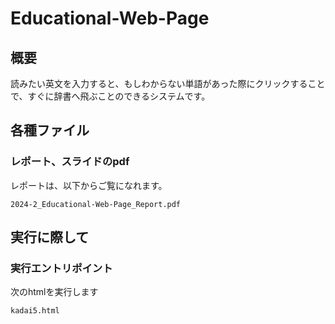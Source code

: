 # Educational-Web-Page
## 概要
読みたい英文を入力すると、もしわからない単語があった際にクリックすることで、すぐに辞書へ飛ぶことのできるシステムです。

## 各種ファイル
### レポート、スライドのpdf
レポートは、以下からご覧になれます。
```aiignore
2024-2_Educational-Web-Page_Report.pdf
```


## 実行に際して
### 実行エントリポイント
次のhtmlを実行します
```aiignore
kadai5.html
```

